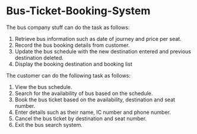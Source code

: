 # Bus-Ticket-Booking-System

The bus company stuff can do the task as follows:
1. Retrieve bus information such as date of journey and price per seat.
2. Record the bus booking details from customer.
3. Update the bus schedule with the new destination entered and previous destination deleted.
4. Display the booking destination and booking list

The customer can do the following task as follows: 
1. View the bus schedule.
2. Search for the availability of bus based on the schedule.
3. Book the bus ticket based on the availability, destination and seat number.
4. Enter details such as their name, IC number and phone number.
5. Cancel the bus ticket by destination and seat number.
6. Exit the bus search system.
